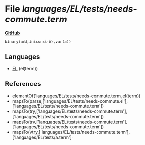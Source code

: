 # File _languages/EL/tests/needs-commute.term_
**[GitHub](https://github.com/softlang/yas/blob/master/languages/EL/tests/needs-commute.term)**
```
binary(add,intconst(0),var(a)).
```

## Languages
* [EL](../languages/EL.md) (el(term))

## References
* elementOf('languages/EL/tests/needs-commute.term',el(term))
* mapsTo(parse,['languages/EL/tests/needs-commute.el'],['languages/EL/tests/needs-commute.term'])
* mapsTo(try,['languages/EL/tests/needs-commute.term'],['languages/EL/tests/needs-commute.term'])
* mapsTo(try,['languages/EL/tests/needs-commute.term'],['languages/EL/tests/needs-commute.term'])
* mapsTo(vtry,['languages/EL/tests/needs-commute.term'],['languages/EL/tests/a.term'])
